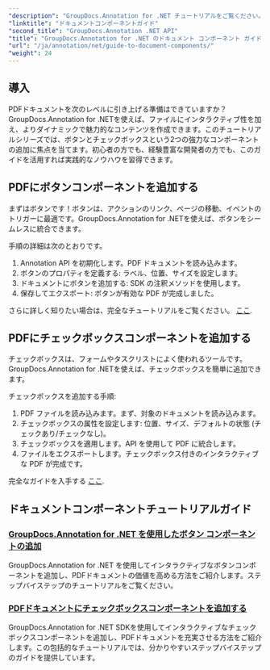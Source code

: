 ```yaml
---
"description": "GroupDocs.Annotation for .NET チュートリアルをご覧ください。インタラクティブなボタンやチェックボックスを PDF ドキュメントに簡単に追加する方法をステップバイステップで学習します。"
"linktitle": "ドキュメントコンポーネントガイド"
"second_title": "GroupDocs.Annotation .NET API"
"title": "GroupDocs.Annotation for .NET のドキュメント コンポーネント ガイド"
"url": "/ja/annotation/net/guide-to-document-components/"
"weight": 24
---
```


## 導入

PDFドキュメントを次のレベルに引き上げる準備はできていますか？GroupDocs.Annotation for .NETを使えば、ファイルにインタラクティブ性を加え、よりダイナミックで魅力的なコンテンツを作成できます。このチュートリアルシリーズでは、ボタンとチェックボックスという2つの強力なコンポーネントの追加に焦点を当てます。初心者の方でも、経験豊富な開発者の方でも、このガイドを活用すれば実践的なノウハウを習得できます。  

## PDFにボタンコンポーネントを追加する  

まずはボタンです！ボタンは、アクションのリンク、ページの移動、イベントのトリガーに最適です。GroupDocs.Annotation for .NETを使えば、ボタンをシームレスに統合できます。  

手順の詳細は次のとおりです。  
1. Annotation API を初期化します。PDF ドキュメントを読み込みます。  
2. ボタンのプロパティを定義する: ラベル、位置、サイズを設定します。  
3. ドキュメントにボタンを追加する: SDK の注釈メソッドを使用します。  
4. 保存してエクスポート: ボタンが有効な PDF が完成しました。  

さらに詳しく知りたい場合は、完全なチュートリアルをご覧ください。 [ここ](./adding-button-component/).  

## PDFにチェックボックスコンポーネントを追加する  

チェックボックスは、フォームやタスクリストによく使われるツールです。GroupDocs.Annotation for .NETを使えば、チェックボックスを簡単に追加できます。  

チェックボックスを追加する手順:  
1. PDF ファイルを読み込みます。まず、対象のドキュメントを読み込みます。  
2. チェックボックスの属性を設定します: 位置、サイズ、デフォルトの状態 (チェックあり/チェックなし)。  
3. チェックボックスを適用します。API を使用して PDF に統合します。  
4. ファイルをエクスポートします。チェックボックス付きのインタラクティブな PDF が完成です。  

完全なガイドを入手する [ここ](./adding-checkbox-component/).  

## ドキュメントコンポーネントチュートリアルガイド
### [GroupDocs.Annotation for .NET を使用したボタン コンポーネントの追加](./adding-button-component/)
GroupDocs.Annotation for .NET を使用してインタラクティブなボタンコンポーネントを追加し、PDFドキュメントの価値を高める方法をご紹介します。ステップバイステップのチュートリアルをご覧ください。
### [PDFドキュメントにチェックボックスコンポーネントを追加する](./adding-checkbox-component/)
GroupDocs.Annotation for .NET SDKを使用してインタラクティブなチェックボックスコンポーネントを追加し、PDFドキュメントを充実させる方法をご紹介します。この包括的なチュートリアルでは、分かりやすいステップバイステップのガイドを提供しています。